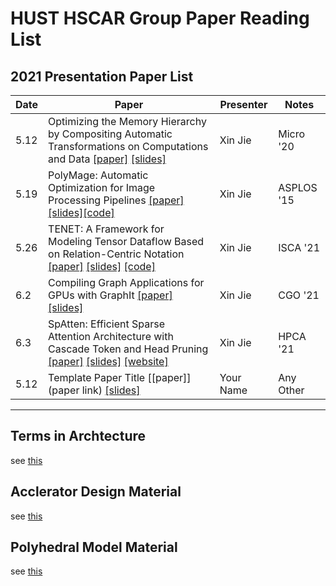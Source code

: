 # HUST HSCAR Group Paper Reading List

## 2021 Presentation Paper List

| **Date** | **Paper** | **Presenter** | **Notes** |
| --- | --- | --- | --- |
| 5.12 |Optimizing the Memory Hierarchy by Compositing Automatic Transformations on Computations and Data [[paper]](https://ieeexplore.ieee.org/document/9251965) [[slides]](https://www.di.ens.fr/~zhaojie/micro2020-presentation) | Xin Jie | Micro '20 |
| 5.19 |PolyMage: Automatic Optimization for Image Processing Pipelines [[paper]](https://dl.acm.org/doi/10.1145/2694344.2694364) [[slides]](http://mcl.csa.iisc.ernet.in/downloads/slides/PolyMage.pdf)[[code]](https://github.com/bollu/polymage) | Xin Jie | ASPLOS '15 |
| 5.26 | TENET: A Framework for Modeling Tensor Dataflow Based on Relation-Centric Notation [[paper]](https://arxiv.org/pdf/2105.01892) [[slides]](/slides/5.25-ISCA21-TENET.pdf) [[code]](https://github.com/pku-liang/TENET) | Xin Jie | ISCA '21 |
| 6.2 | Compiling Graph Applications for GPUs with GraphIt [[paper]](http://groups.csail.mit.edu/commit/papers/2021/ajay-cgo21-g2.pdf) [[slides]](https://intimeand.space/docs/CGO21-G2.pdf) | Xin Jie | CGO '21 |
| 6.3 | SpAtten: Efficient Sparse Attention Architecture with Cascade Token and Head Pruning [[paper]](https://arxiv.org/abs/2012.09852) [[slides]](https://hanlab.mit.edu/projects/spatten/assets/spatten/spatten_slides.pdf) [[website]](https://spatten.mit.edu/) | Xin Jie | HPCA '21 |
| 5.12 | Template Paper Title [[paper]](paper link) [[slides]](/slides/test.pdf) | Your Name | Any Other |

----

## Terms in Archtecture
 
see [this](/terms/arch.md)

## Acclerator Design Material

see [this](/Acclerators/material.md)


## Polyhedral Model Material

see [this](/poly/material.md)


